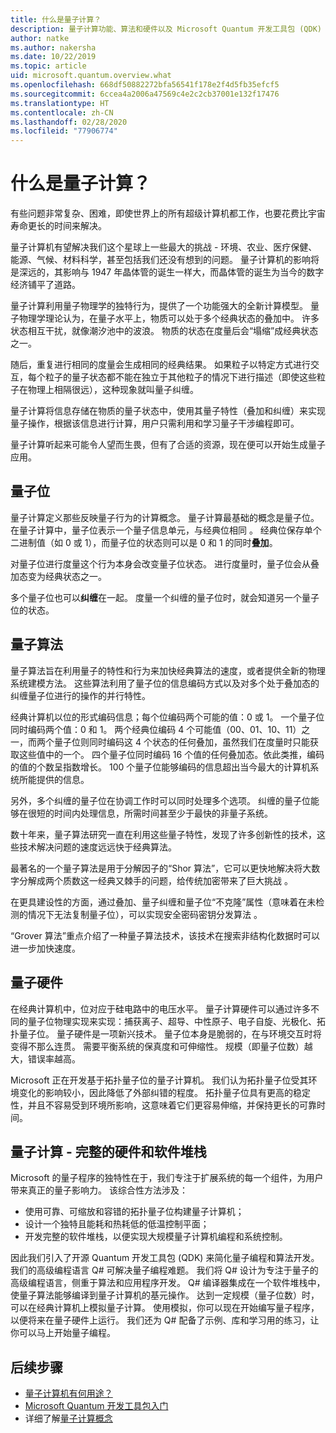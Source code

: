 ```yaml
---
title: 什么是量子计算？
description: 量子计算功能、算法和硬件以及 Microsoft Quantum 开发工具包 (QDK) 的简介。
author: natke
ms.author: nakersha
ms.date: 10/22/2019
ms.topic: article
uid: microsoft.quantum.overview.what
ms.openlocfilehash: 668df50882272bfa56541f178e2f4d5fb35efcf5
ms.sourcegitcommit: 6ccea4a2006a47569c4e2c2cb37001e132f17476
ms.translationtype: HT
ms.contentlocale: zh-CN
ms.lasthandoff: 02/28/2020
ms.locfileid: "77906774"
---
```

# <a name="what-is-quantum-computing"></a>什么是量子计算？

有些问题非常复杂、困难，即使世界上的所有超级计算机都工作，也要花费比宇宙寿命更长的时间来解决。

量子计算机有望解决我们这个星球上一些最大的挑战 - 环境、农业、医疗保健、能源、气候、材料科学，甚至包括我们还没有想到的问题。 量子计算机的影响将是深远的，其影响与 1947 年晶体管的诞生一样大，而晶体管的诞生为当今的数字经济铺平了道路。

量子计算利用量子物理学的独特行为，提供了一个功能强大的全新计算模型。 量子物理学理论认为，在量子水平上，物质可以处于多个经典状态的叠加中。 许多状态相互干扰，就像潮汐池中的波浪。  物质的状态在度量后会“塌缩”成经典状态之一。 

随后，重复进行相同的度量会生成相同的经典结果。  如果粒子以特定方式进行交互，每个粒子的量子状态都不能在独立于其他粒子的情况下进行描述（即使这些粒子在物理上相隔很远），这种现象就叫量子纠缠。  

量子计算将信息存储在物质的量子状态中，使用其量子特性（叠加和纠缠）来实现量子操作，根据该信息进行计算，用户只需利用和学习量子干涉编程即可。

量子计算听起来可能令人望而生畏，但有了合适的资源，现在便可以开始生成量子应用。

## <a name="the-qubit"></a>量子位

量子计算定义那些反映量子行为的计算概念。  量子计算最基础的概念是量子位。  在量子计算中，量子位表示一个量子信息单元，与经典位相同  。 经典位保存单个二进制值（如 0 或 1），而量子位的状态则可以是 0 和 1 的同时**叠加**。  

对量子位进行度量这个行为本身会改变量子位状态。 进行度量时，量子位会从叠加态变为经典状态之一。  

多个量子位也可以**纠缠**在一起。 度量一个纠缠的量子位时，就会知道另一个量子位的状态。

## <a name="quantum-algorithms"></a>量子算法

量子算法旨在利用量子的特性和行为来加快经典算法的速度，或者提供全新的物理系统建模方法。  这些算法利用了量子位的信息编码方式以及对多个处于叠加态的纠缠量子位进行的操作的并行特性。  

经典计算机以位的形式编码信息；每个位编码两个可能的值：0 或 1。  一个量子位同时编码两个值：0 和 1。  两个经典位编码 4 个可能值（00、01、10、11）之一，而两个量子位则同时编码这 4 个状态的任何叠加，虽然我们在度量时只能获取这些值中的一个。 四个量子位同时编码 16 个值的任何叠加态。依此类推，编码的值的个数呈指数增长。  100 个量子位能够编码的信息超出当今最大的计算机系统所能提供的信息。  

另外，多个纠缠的量子位在协调工作时可以同时处理多个选项。 纠缠的量子位能够在很短的时间内处理信息，所需时间甚至少于最快的非量子系统。

数十年来，量子算法研究一直在利用这些量子特性，发现了许多创新性的技术，这些技术解决问题的速度远远快于经典算法。  

最著名的一个量子算法是用于分解因子的“Shor 算法”，它可以更快地解决将大数字分解成两个质数这一经典又棘手的问题，给传统加密带来了巨大挑战  。

在更具建设性的方面，通过叠加、量子纠缠和量子位“不克隆”属性（意味着在未检测的情况下无法复制量子位），可以实现安全密码密钥分发算法  。

“Grover 算法”重点介绍了一种量子算法技术，该技术在搜索非结构化数据时可以进一步加快速度。 

## <a name="quantum-hardware"></a>量子硬件

在经典计算机中，位对应于硅电路中的电压水平。 量子计算硬件可以通过许多不同的量子位物理实现来实现：捕获离子、超导、中性原子、电子自旋、光极化、拓扑量子位。 量子硬件是一项新兴技术。 量子位本身是脆弱的，在与环境交互时将变得不那么连贯。 需要平衡系统的保真度和可伸缩性。 规模（即量子位数）越大，错误率越高。

Microsoft 正在开发基于拓扑量子位的量子计算机。 我们认为拓扑量子位受其环境变化的影响较小，因此降低了外部纠错的程度。 拓扑量子位具有更高的稳定性，并且不容易受到环境所影响，这意味着它们更容易伸缩，并保持更长的可靠时间。

## <a name="quantum-computing--a-full-hardware-and-software-stack"></a>量子计算 - 完整的硬件和软件堆栈

Microsoft 的量子程序的独特性在于，我们专注于扩展系统的每一个组件，为用户带来真正的量子影响力。 该综合性方法涉及：

* 使用可靠、可缩放和容错的拓扑量子位构建量子计算机； 
* 设计一个独特且能耗和热耗低的低温控制平面； 
* 开发完整的软件堆栈，以便实现大规模量子计算机编程和系统控制。

因此我们引入了开源 Quantum 开发工具包 (QDK) 来简化量子编程和算法开发。 我们的高级编程语言 Q# 可解决量子编程难题。  我们将 Q# 设计为专注于量子的高级编程语言，侧重于算法和应用程序开发。 Q# 编译器集成在一个软件堆栈中，使量子算法能够编译到量子计算机的基元操作。  达到一定规模（量子位数）时，可以在经典计算机上模拟量子计算。 使用模拟，你可以现在开始编写量子程序，以便将来在量子硬件上运行。  我们还为 Q# 配备了示例、库和学习用的练习，让你可以马上开始量子编程。 

## <a name="next-steps"></a>后续步骤

* [量子计算机有何用途？](xref:microsoft.quantum.overview.computers)
* [Microsoft Quantum 开发工具包入门](xref:microsoft.quantum.welcome)
* 详细了解[量子计算概念](xref:microsoft.quantum.concepts.intro)
